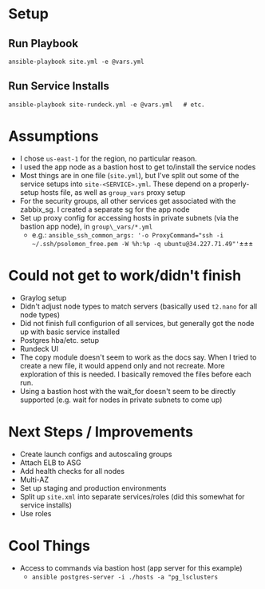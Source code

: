 # Setup

## Run Playbook

```
ansible-playbook site.yml -e @vars.yml
```

## Run Service Installs

```
ansible-playbook site-rundeck.yml -e @vars.yml   # etc.
```

# Assumptions

* I chose `us-east-1` for the region, no particular reason.
* I used the app node as a bastion host to get to/install the service nodes
* Most things are in one file (`site.yml`), but I've split out some of the service setups into `site-<SERVICE>.yml`.  These depend on a properly-setup hosts file, as well as `group_vars` proxy setup
* For the security groups, all other services get associated with the zabbix_sg.  I created a separate sg for the app node
* Set up proxy config for accessing hosts in private subnets (via the bastion app node), in `group\_vars/*.yml`
  * e.g.:  `ansible_ssh_common_args: '-o ProxyCommand="ssh -i ~/.ssh/psolomon_free.pem -W %h:%p -q ubuntu@34.227.71.49"'`±±±

# Could not get to work/didn't finish

* Graylog setup
* Didn't adjust node types to match servers (basically used `t2.nano` for all node types)
* Did not finish full configurion of all services, but generally got the node up with basic service installed
* Postgres hba/etc. setup
* Rundeck UI
* The copy module doesn't seem to work as the docs say.   When I tried to create a new file, it would append only and not recreate.  More exploration of this is needed.  I basically removed the files before each run.
* Using a bastion host with the wait_for doesn't seem to be directly supported (e.g. wait for nodes in private subnets to come up)

# Next Steps / Improvements

* Create launch configs and autoscaling groups
* Attach ELB to ASG
* Add health checks for all nodes
* Multi-AZ
* Set up staging and production environments
* Split up `site.xml` into separate services/roles (did this somewhat for service installs)
* Use roles

# Cool Things

* Access to commands via bastion host (app server for this example)
  * `ansible postgres-server -i ./hosts -a "pg_lsclusters`

